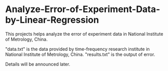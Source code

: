 # Analyze-Error-of-Experiment-Data-by-Linear-Regression
This projects helps analyze the error of experiment data in National Institute of Metrology, China.

"data.txt" is the data provided by time-frequency research institute in National Institute of Metrology, China.
"results.txt" is the output of error.


Details will be announced later.
